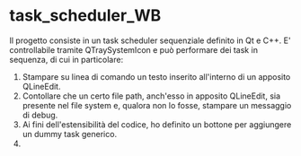 # task_scheduler_WB

Il progetto consiste in un task scheduler sequenziale definito in Qt e C++. 
E' controllabile tramite QTraySystemIcon e può performare dei task in sequenza, di cui in particolare:
1) Stampare su linea di comando un testo inserito all'interno di un apposito QLineEdit.
2) Contollare che un certo file path, anch'esso in apposito QLineEdit, sia presente nel file system e, qualora non lo fosse, stampare un messaggio di debug.
3) Ai fini dell'estensibilità del codice, ho definito un bottone per aggiungere un dummy task generico.
4) 
   
